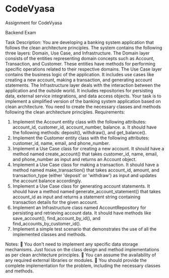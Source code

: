 # CodeVyasa
Assignment for CodeVyasa

Backend Exam

Task Description:
You are developing a banking system application that follows the clean architecture principles.
The system contains the following three layers: Domain, Use Case, and Infrastructure.
The Domain layer consists of the entities representing domain concepts such as Account,
Transaction, and Customer. These entities have methods for performing specific operations
related to their respective domains.
The Use Case layer contains the business logic of the application. It includes use cases like
creating a new account, making a transaction, and generating account statements.
The Infrastructure layer deals with the interaction between the application and the outside
world. It includes repositories for persisting data, external service integrations, and data access
objects.
Your task is to implement a simplified version of the banking system application based on clean
architecture. You need to create the necessary classes and methods following the clean
architecture principles.
Requirements:
1. Implement the Account entity class with the following attributes: account_id,
customer_id, account_number, balance.
a. It should have the following methods: deposit(), withdraw(), and get_balance().
2. Implement the Customer entity class with the following attributes: customer_id, name,
email, and phone_number.
3. Implement a Use Case class for creating a new account. It should have a method named
create_account() that takes customer_id, name, email, and phone_number as input and
returns an Account object.
4. Implement a Use Case class for making a transaction. It should have a method named
make_transaction() that takes account_id, amount, and transaction_type (either
&#39;deposit&#39; or &#39;withdraw&#39;) as input and updates the account balance accordingly.
5. Implement a Use Case class for generating account statements. It should have a method
named generate_account_statement() that takes account_id as input and returns a
statement string containing transaction details for the given account.
6. Implement an Infrastructure class named AccountRepository for persisting and
retrieving account data. It should have methods like save_account(),
find_account_by_id(), and find_accounts_by_customer_id().
7. Implement a simple test scenario that demonstrates the use of all the implemented
classes and methods.

Notes:
 You don&#39;t need to implement any specific data storage mechanisms. Just focus on the
class design and method implementations as per clean architecture principles.
 You can assume the availability of any required external libraries or modules.
 You should provide the complete implementation for the problem, including the
necessary classes and methods.
